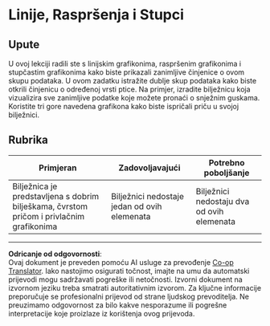 <!--
CO_OP_TRANSLATOR_METADATA:
{
  "original_hash": "ad163c4fda72c8278280b61cad317ff4",
  "translation_date": "2025-08-30T19:04:31+00:00",
  "source_file": "3-Data-Visualization/09-visualization-quantities/assignment.md",
  "language_code": "hr"
}
-->
# Linije, Raspršenja i Stupci

## Upute

U ovoj lekciji radili ste s linijskim grafikonima, raspršenim grafikonima i stupčastim grafikonima kako biste prikazali zanimljive činjenice o ovom skupu podataka. U ovom zadatku istražite dublje skup podataka kako biste otkrili činjenicu o određenoj vrsti ptice. Na primjer, izradite bilježnicu koja vizualizira sve zanimljive podatke koje možete pronaći o snježnim guskama. Koristite tri gore navedena grafikona kako biste ispričali priču u svojoj bilježnici.

## Rubrika

Primjeran | Zadovoljavajući | Potrebno poboljšanje
--- | --- | -- |
Bilježnica je predstavljena s dobrim bilješkama, čvrstom pričom i privlačnim grafikonima | Bilježnici nedostaje jedan od ovih elemenata | Bilježnici nedostaju dva od ovih elemenata

---

**Odricanje od odgovornosti**:  
Ovaj dokument je preveden pomoću AI usluge za prevođenje [Co-op Translator](https://github.com/Azure/co-op-translator). Iako nastojimo osigurati točnost, imajte na umu da automatski prijevodi mogu sadržavati pogreške ili netočnosti. Izvorni dokument na izvornom jeziku treba smatrati autoritativnim izvorom. Za ključne informacije preporučuje se profesionalni prijevod od strane ljudskog prevoditelja. Ne preuzimamo odgovornost za bilo kakve nesporazume ili pogrešne interpretacije koje proizlaze iz korištenja ovog prijevoda.